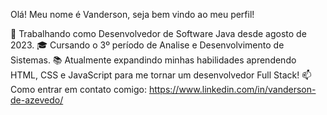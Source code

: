 Olá! Meu nome é Vanderson, seja bem vindo ao meu perfil! 

💼 Trabalhando como Desenvolvedor de Software Java desde agosto de 2023.
🎓 Cursando o 3º período de Analise e Desenvolvimento de Sistemas.
📚 Atualmente expandindo minhas habilidades aprendendo HTML, CSS e JavaScript para me tornar um desenvolvedor Full Stack!
📫 Como entrar em contato comigo: https://www.linkedin.com/in/vanderson-de-azevedo/
